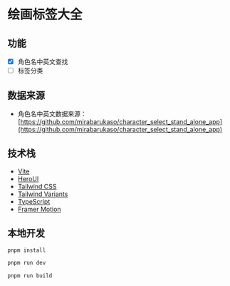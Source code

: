 # 绘画标签大全

## 功能

- [x] 角色名中英文查找
- [ ] 标签分类

## 数据来源

- 角色名中英文数据来源：[https://github.com/mirabarukaso/character_select_stand_alone_app](https://github.com/mirabarukaso/character_select_stand_alone_app)

## 技术栈

- [Vite](https://vitejs.dev/guide/)
- [HeroUI](https://heroui.com)
- [Tailwind CSS](https://tailwindcss.com)
- [Tailwind Variants](https://tailwind-variants.org)
- [TypeScript](https://www.typescriptlang.org)
- [Framer Motion](https://www.framer.com/motion)

## 本地开发

```bash
pnpm install

pnpm run dev

pnpm run build
```
